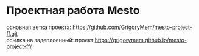 # Проектная работа Mesto
основная ветка проекта: https://github.com/GrigoryMem/mesto-project-ff.git <br>
ссылка на задеплоенный: проект https://grigorymem.github.io/mesto-project-ff/
